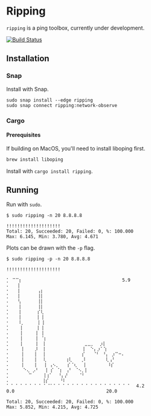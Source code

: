 # Ripping

`ripping` is a ping toolbox, currently under development.

[![Build Status](https://travis-ci.org/joedborg/ripping.svg?branch=master)](https://travis-ci.org/joedborg/ripping)

## Installation

### Snap

Install with Snap.

```
sudo snap install --edge ripping
sudo snap connect ripping:network-observe
```

### Cargo

#### Prerequisites

If building on MacOS, you'll need to install liboping first.

```bash
brew install liboping
```

Install with `cargo install ripping`.

## Running

Run with `sudo`.

```
$ sudo ripping -n 20 8.8.8.8

!!!!!!!!!!!!!!!!!!!!
Total: 20, Succeeded: 20, Failed: 0, %: 100.000
Max: 6.145, Min: 3.780, Avg: 4.671
```

Plots can be drawn with the `-p` flag.

```
$ sudo ripping -p -n 20 8.8.8.8

!!!!!!!!!!!!!!!!!!!!

⡁ ⠉⠉⡆                                     5.9
⠄   ⡇
⠂   ⡇      ⢠⡆
⡁   ⡇      ⢸⡇
⠄   ⢣      ⢸⡇
⠂   ⢸      ⢸⡇
⡁   ⢸      ⡎⢇
⠄   ⢸      ⡇⢸
⠂   ⠸⡀     ⡇⢸
⡁    ⡇     ⡇⢸
⠄    ⡇    ⢸ ⢸
⠂    ⡇    ⢸ ⠈⡆
⡁    ⡇    ⢸  ⡇              ⣀⣀⡀  ⡰⡇
⠄    ⢸    ⡸  ⡇             ⢸  ⠑⡄⡰⠁⢱
⠂    ⢸    ⡇  ⡇             ⡎   ⠈⠃ ⠘⡄ ⡰⠉⠒⠄
⡁    ⢸    ⡇  ⢇       ⢰⢇   ⢀⠇       ⢇⢠⠃
⠄    ⢸    ⡇  ⢸ ⢠⠢⡀   ⡎⠈⢆  ⢸        ⠸⡎
⠂     ⠑⢄ ⡠⠃  ⢸ ⡎ ⠈⡆ ⢠⠃ ⠈⠢⡀⡇
⡁       ⠉    ⢸⢰⠁  ⠘⡄⡜    ⠈⠃
⠄            ⢸⡎    ⠘⠇
⠁⠈ ⠁⠈ ⠁⠈ ⠁⠈ ⠁⠈⠁⠁⠈ ⠁⠈ ⠁⠈ ⠁⠈ ⠁⠈ ⠁⠈ ⠁⠈ ⠁⠈ ⠁  4.2
0.0                                  20.0

Total: 20, Succeeded: 20, Failed: 0, %: 100.000
Max: 5.852, Min: 4.215, Avg: 4.725
```
